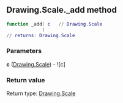 ## Drawing.Scale._add method


```lua
function _add( c   // Drawing.Scale
             )
// returns: Drawing.Scale
```


### Parameters

**c** ([Drawing.Scale](../../Drawing/Scale.md)) - ![c]

### Return value

Return type: [Drawing.Scale](../../Drawing/Scale.md)

